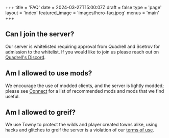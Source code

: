 +++
title = 'FAQ'
date = 2024-03-27T15:00:07Z
draft = false
type = 'page'
layout = 'index'
featured_image = 'images/hero-faq.jpeg'
menus = 'main'
+++

## Can I join the server?

Our server is whitelisted requiring approval from Quadrell and Scetrov for admission to the whitelist. If you would like to join us please reach out on [Quadrell's Discord](https://discord.gg/MjC9EXn899).

## Am I allowed to use mods?

We encourage the use of modded clients, and the server is lightly modded; please see [Connect](/connect) for a list of recommended mods and mods that we find useful.

## Am I allowed to greif?

We use Towny to protect the wilds and player created towns alike, using hacks and glitches to greif the server is a violation of our [terms of use](/tou).